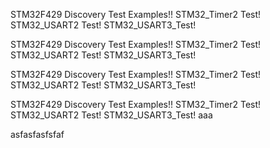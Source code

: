 STM32F429 Discovery Test Examples!!
STM32_Timer2 Test!
STM32_USART2 Test!
STM32_USART3_Test!


STM32F429 Discovery Test Examples!!
STM32_Timer2 Test!
STM32_USART2 Test!
STM32_USART3_Test!

STM32F429 Discovery Test Examples!!
STM32_Timer2 Test!
STM32_USART2 Test!
STM32_USART3_Test!

STM32F429 Discovery Test Examples!!
STM32_Timer2 Test!
STM32_USART2 Test!
STM32_USART3_Test!
aaa

asfasfasfsfaf
